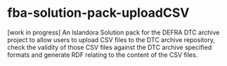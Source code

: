 fba-solution-pack-uploadCSV
===========================

[work in progress] An Islandora Solution pack for the DEFRA DTC archive project to allow users to upload CSV files to the DTC archive repository, check the validity of those CSV files against the DTC archive specified formats and generate RDF relating to the content of the CSV files.
